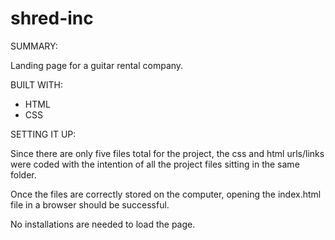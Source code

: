 # shred-inc

SUMMARY:

Landing page for a guitar rental company.

BUILT WITH:
- HTML
- CSS

SETTING IT UP:

Since there are only five files total for the project, the css and html urls/links were coded with the intention of all the
project files sitting in the same folder.

Once the files are correctly stored on the computer, opening the index.html file in a browser should be successful.

No installations are needed to load the page.
